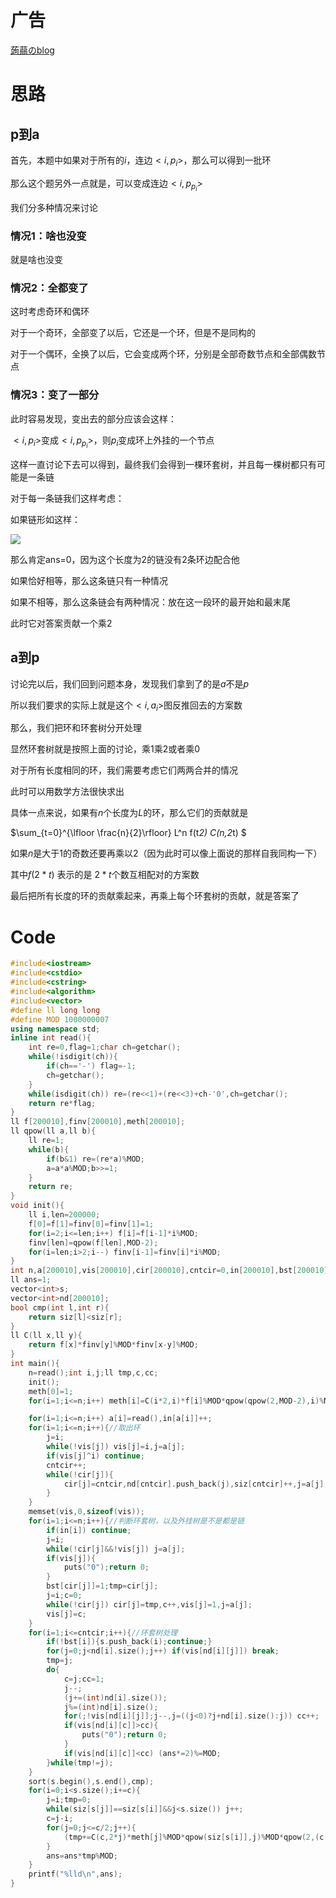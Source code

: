# 广告

[蒟蒻のblog](https://www.cnblogs.com/dedicatus545/p/9715671.html)

# 思路

## p到a

首先，本题中如果对于所有的$i$，连边$<i,p_i>$，那么可以得到一批环

那么这个题另外一点就是，可以变成连边$<i,p_{p_i}>$

我们分多种情况来讨论

### 情况1：啥也没变

就是啥也没变

### 情况2：全都变了

这时考虑奇环和偶环

对于一个奇环，全部变了以后，它还是一个环，但是不是同构的

对于一个偶环，全换了以后，它会变成两个环，分别是全部奇数节点和全部偶数节点

### 情况3：变了一部分

此时容易发现，变出去的部分应该会这样：

$<i,p_i>$变成$<i,p_{p_i}>$，则$p_i$变成环上外挂的一个节点

这样一直讨论下去可以得到，最终我们会得到一棵环套树，并且每一棵树都只有可能是一条链

对于每一条链我们这样考虑：

如果链形如这样：

![](http://images.cnblogs.com/cnblogs_com/dedicatus545/1199264/o_1.png)

那么肯定ans=0，因为这个长度为2的链没有2条环边配合他

如果恰好相等，那么这条链只有一种情况

如果不相等，那么这条链会有两种情况：放在这一段环的最开始和最末尾

此时它对答案贡献一个乘2

## a到p

讨论完以后，我们回到问题本身，发现我们拿到了的是$a$不是$p$

所以我们要求的实际上就是这个$<i,a_i>$图反推回去的方案数

那么，我们把环和环套树分开处理

显然环套树就是按照上面的讨论，乘1乘2或者乘0

对于所有长度相同的环，我们需要考虑它们两两合并的情况

此时可以用数学方法很快求出

具体一点来说，如果有$n$个长度为$L$的环，那么它们的贡献就是

$\sum_{t=0}^{\lfloor \frac{n}{2}\rfloor} L^n f(t*2) C(n,2*t) $

如果$n$是大于1的奇数还要再乘以2（因为此时可以像上面说的那样自我同构一下）

其中$f(2*t)$ 表示的是 $2*t$个数互相配对的方案数

最后把所有长度的环的贡献乘起来，再乘上每个环套树的贡献，就是答案了

# Code

```cpp
#include<iostream>
#include<cstdio>
#include<cstring>
#include<algorithm>
#include<vector>
#define ll long long
#define MOD 1000000007
using namespace std;
inline int read(){
	int re=0,flag=1;char ch=getchar();
	while(!isdigit(ch)){
		if(ch=='-') flag=-1;
		ch=getchar();
	}
	while(isdigit(ch)) re=(re<<1)+(re<<3)+ch-'0',ch=getchar();
	return re*flag;
}
ll f[200010],finv[200010],meth[200010];
ll qpow(ll a,ll b){
	ll re=1;
	while(b){
		if(b&1) re=(re*a)%MOD;
		a=a*a%MOD;b>>=1;
	}
	return re;
}
void init(){
	ll i,len=200000;
	f[0]=f[1]=finv[0]=finv[1]=1;
	for(i=2;i<=len;i++) f[i]=f[i-1]*i%MOD;
	finv[len]=qpow(f[len],MOD-2);
	for(i=len;i>2;i--) finv[i-1]=finv[i]*i%MOD;
}
int n,a[200010],vis[200010],cir[200010],cntcir=0,in[200010],bst[200010],siz[200010];
ll ans=1;
vector<int>s;
vector<int>nd[200010];
bool cmp(int l,int r){
	return siz[l]<siz[r];
}
ll C(ll x,ll y){
	return f[x]*finv[y]%MOD*finv[x-y]%MOD;
}
int main(){
	n=read();int i,j;ll tmp,c,cc;
	init();
	meth[0]=1;
	for(i=1;i<=n;i++) meth[i]=C(i*2,i)*f[i]%MOD*qpow(qpow(2,MOD-2),i)%MOD;

	for(i=1;i<=n;i++) a[i]=read(),in[a[i]]++;
	for(i=1;i<=n;i++){//取出环
		j=i;
		while(!vis[j]) vis[j]=i,j=a[j];
		if(vis[j]^i) continue;
		cntcir++;
		while(!cir[j]){
			cir[j]=cntcir,nd[cntcir].push_back(j),siz[cntcir]++,j=a[j];
		}
	}
	memset(vis,0,sizeof(vis));
	for(i=1;i<=n;i++){//判断环套树，以及外挂树是不是都是链
		if(in[i]) continue;
		j=i;
		while(!cir[j]&&!vis[j]) j=a[j];
		if(vis[j]){
			puts("0");return 0;
		}
		bst[cir[j]]=1;tmp=cir[j];
		j=i;c=0;
		while(!cir[j]) cir[j]=tmp,c++,vis[j]=1,j=a[j];
		vis[j]=c;
	}
	for(i=1;i<=cntcir;i++){//环套树处理
		if(!bst[i]){s.push_back(i);continue;}
		for(j=0;j<nd[i].size();j++) if(vis[nd[i][j]]) break;
		tmp=j;
		do{
			c=j;cc=1;
			j--;
			(j+=(int)nd[i].size());
			j%=(int)nd[i].size();
			for(;!vis[nd[i][j]];j--,j=((j<0)?j+nd[i].size():j)) cc++;
			if(vis[nd[i][c]]>cc){
				puts("0");return 0;
			}
			if(vis[nd[i][c]]<cc) (ans*=2)%=MOD;
		}while(tmp!=j);
	}
	sort(s.begin(),s.end(),cmp);
	for(i=0;i<s.size();i+=c){
		j=i;tmp=0;
		while(siz[s[j]]==siz[s[i]]&&j<s.size()) j++;
		c=j-i;
		for(j=0;j<=c/2;j++){
			(tmp+=C(c,2*j)*meth[j]%MOD*qpow(siz[s[i]],j)%MOD*qpow(2,(c-2*j)*(siz[s[i]]!=1)*(siz[s[i]]&1))%MOD)%=MOD;
		}
		ans=ans*tmp%MOD;
	}
	printf("%lld\n",ans);
}
```